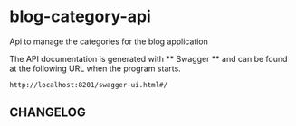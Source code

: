 # blog-category-api
Api to manage the categories for the blog application

The API documentation is generated with ** Swagger ** and can be found at the following URL when the program starts.
```
http://localhost:8201/swagger-ui.html#/
```

## CHANGELOG